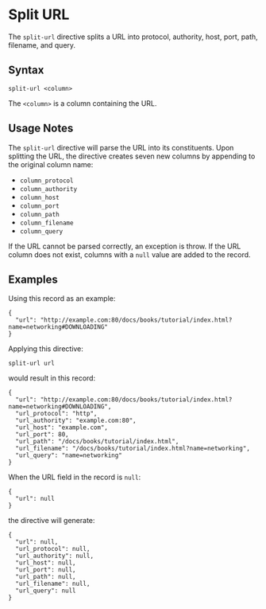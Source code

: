 # Split URL

The `split-url` directive splits a URL into protocol, authority, host, port, path, filename, and query.


## Syntax
```
split-url <column>
```

The `<column>` is a column containing the URL.


## Usage Notes

The `split-url` directive will parse the URL into its constituents. Upon splitting the
URL, the directive creates seven new columns by appending to the original column name:

* `column_protocol`
* `column_authority`
* `column_host`
* `column_port`
* `column_path`
* `column_filename`
* `column_query`

If the URL cannot be parsed correctly, an exception is throw. If the URL column does not
exist, columns with a `null` value are added to the record.


## Examples

Using this record as an example:
```
{
  "url": "http://example.com:80/docs/books/tutorial/index.html?name=networking#DOWNLOADING"
}
```

Applying this directive:
```
split-url url
```

would result in this record:
```
{
  "url": "http://example.com:80/docs/books/tutorial/index.html?name=networking#DOWNLOADING",
  "url_protocol": "http",
  "url_authority": "example.com:80",
  "url_host": "example.com",
  "url_port": 80,
  "url_path": "/docs/books/tutorial/index.html",
  "url_filename": "/docs/books/tutorial/index.html?name=networking",
  "url_query": "name=networking"
}
```

When the URL field in the record is `null`:
```
{
  "url": null
}
```

the directive will generate:
```
{
  "url": null,
  "url_protocol": null,
  "url_authority": null,
  "url_host": null,
  "url_port": null,
  "url_path": null,
  "url_filename": null,
  "url_query": null
}
```
